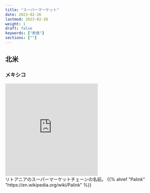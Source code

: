 ```yaml
---
title: "スーパーマーケット"
date: 2023-02-26
lastmod: 2023-02-26
weight: 1
draft: false
keywords: ["飲食"]
sections: [""]
---
```



## 北米
### メキシコ

<div class="googlemap-if">
<iframe src="https://www.google.com/maps/embed?pb=!4v1677591292608!6m8!1m7!1s6f7fhnWfsUd3fRRc765tmA!2m2!1d54.69686837469684!2d25.29899849923187!3f353.35508483363355!4f4.49357373094243!5f3.093682458488531" width="295" height="295" style="border:0;" allowfullscreen="" loading="lazy" referrerpolicy="no-referrer-when-downgrade"></iframe>
<div class="description">
リトアニアのスーパーマーケットチェーンの名前。
{{% ahref "Palink" "https://en.wikipedia.org/wiki/Palink" %}}
</div>
</div>